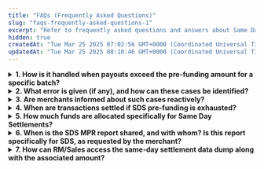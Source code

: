 ```yaml
---
title: "FAQs (Frequently Asked Questions)"
slug: "faqs-frequently-asked-questions-1"
excerpt: "Refer to frequently asked questions and answers about Same Day Settlements."
hidden: true
createdAt: "Tue Mar 25 2025 07:02:56 GMT+0000 (Coordinated Universal Time)"
updatedAt: "Tue Mar 25 2025 08:10:46 GMT+0000 (Coordinated Universal Time)"
---
```

<details><summary><b>1. How is it handled when payouts exceed the pre-funding amount for a specific batch?</b></summary><br>Pre-funding/funding is not specific to a batch or merchant.</details>

<details><summary><b>2. What error is given (if any), and how can these cases be identified?</b></summary><br>Timely communication is sent to stakeholders when such delays occur.</details>

<details><summary><b>3. Are merchants informed about such cases reactively?</b></summary><br>Delays due to fund unavailability are proactively communicated to Pine Labs stakeholders. For unprocessed transaction-related delays, a BAU (Business As Usual) is raised to the CCM (Customer Care Manager) for initial analysis at T+1 after receiving the MPR (Merchant Payment Report) and reconciliation. <br>This BAU is assigned to the relevant stakeholder by the CCM for resolution. The product team should provide an automated SDS (Same Day Settlement) unprocessed report after each SDS batch, marking all stakeholders on the email. This ensures proper action is taken by the action owner, and delay notifications are sent to merchants through the support team.</details>

<details><summary><b>4. When are transactions settled if SDS pre-funding is exhausted?</b></summary><br>Such batches are settled on the next working day once pre-funding/funding is replenished through bank settlement at T+1/next working day. The product team should address this issue by allowing partial settlement of funds to merchants up to the available pre-funding amount, instead of impacting the entire batch for the next day.</details>

<details><summary><b>5. How much funds are allocated specifically for Same Day Settlements?</b></summary><br>Funds are parked in a common pool, making it impossible to track their use specifically.</details>

<details><summary><b>6. When is the SDS MPR report shared, and with whom? Is this report specifically for SDS, as requested by the merchant?</b></summary><br>The system automatically generates and shares this MPR with merchants whenever a batch is created and payouts are initiated (applicable for all three nodals).<br> A consolidated MPR is shared again automatically by EoD for all five batches (for RBL and HDFC, containing UTR info).<br> For AXIS, the setops team uploads it on the SFTP (as mentioned in the SOP around 7-7:30), which the RPA team uses to share the info with the end merchant.</details>

<details><summary><b>7. How can RM/Sales access the same-day settlement data dump along with the associated amount?</b></summary><br>RM/Sales should be able to access this data after the 5th batch, including both the total amount and the dump. This information should be automatically triggered and sent to the merchant utilizing SDS. <br>After the 5th batch, a consolidated MPR is generated (for HDFC and RBL), containing all the mentioned data. It should be available on the SFTP for all three nodals (specifically for AXIS UTR and data dump, you can refer to the SFTP).</details>
